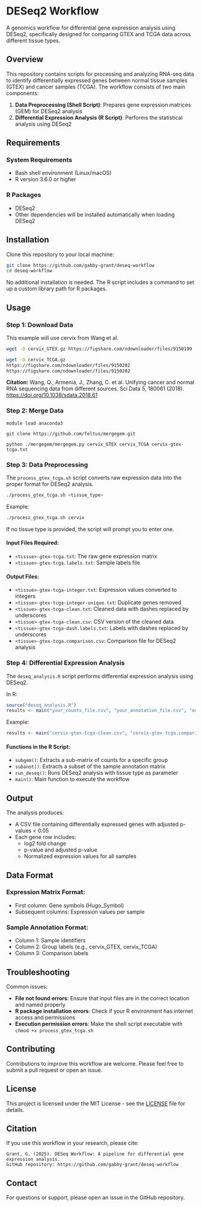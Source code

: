 # DESeq2 Workflow

A genomics workflow for differential gene expression analysis using DESeq2, specifically designed for comparing GTEX and TCGA data across different tissue types.

## Overview

This repository contains scripts for processing and analyzing RNA-seq data to identify differentially expressed genes between normal tissue samples (GTEX) and cancer samples (TCGA). The workflow consists of two main components:

1. **Data Preprocessing (Shell Script)**: Prepares gene expression matrices (GEM) for DESeq2 analysis
2. **Differential Expression Analysis (R Script)**: Performs the statistical analysis using DESeq2

## Requirements

### System Requirements
- Bash shell environment (Linux/macOS)
- R version 3.6.0 or higher

### R Packages
- DESeq2
- Other dependencies will be installed automatically when loading DESeq2

## Installation

Clone this repository to your local machine:

```bash
git clone https://github.com/gabby-grant/deseq-workflow
cd deseq-workflow
```

No additional installation is needed. The R script includes a command to set up a custom library path for R packages.

## Usage
### Step 1: Download Data
This example will use cervix from Wang et al. 
```bash
wget -O cervix_GTEX.gz https://figshare.com/ndownloader/files/9150199

wget -O cervix_TCGA.gz 
https://figshare.com/ndownloader/files/9150202
https://figshare.com/ndownloader/files/9150202
```
**Citation:**
Wang, Q., Armenia, J., Zhang, C. et al. Unifying cancer and normal RNA sequencing data from different sources. Sci Data 5, 180061 (2018). https://doi.org/10.1038/sdata.2018.61
### Step 2: Merge Data
```shell
module load anaconda3

git clone https://github.com/feltus/mergegem.git

python ./mergegem/mergegem.py cervix_GTEX cervix_TCGA cervix-gtex-tcga.txt
```
### Step 3: Data Preprocessing

The `process_gtex_tcga.sh` script converts raw expression data into the proper format for DESeq2 analysis.

```bash
./process_gtex_tcga.sh <tissue_type>
```

Example:
```bash
./process_gtex_tcga.sh cervix
```

If no tissue type is provided, the script will prompt you to enter one.

#### Input Files Required:
- `<tissue>-gtex-tcga.txt`: The raw gene expression matrix
- `<tissue>-gtex-tcga.labels.txt`: Sample labels file

#### Output Files:
- `<tissue>-gtex-tcga-integer.txt`: Expression values converted to integers
- `<tissue>-gtex-tcga-integer-unique.txt`: Duplicate genes removed
- `<tissue>-gtex-tcga-clean.txt`: Cleaned data with dashes replaced by underscores
- `<tissue>-gtex-tcga-clean.csv`: CSV version of the cleaned data
- `<tissue>-gtex-tcga-dash.labels.txt`: Labels with dashes replaced by underscores
- `<tissue>-gtex-tcga.comparison.csv`: Comparison file for DESeq2 analysis

### Step 4: Differential Expression Analysis

The `deseq_analysis.R` script performs differential expression analysis using DESeq2.

In R:
```R
source("deseq_analysis.R")
results <- main("your_counts_file.csv", "your_annotation_file.csv", "output_file.csv")
```

Example:
```R
results <- main("cervix-gtex-tcga-clean.csv", "cervix-gtex-tcga.comparison.csv", "cervix_results.csv")
```

#### Functions in the R Script:

- `subgem()`: Extracts a sub-matrix of counts for a specific group
- `subanot()`: Extracts a subset of the sample annotation matrix
- `run_deseq()`: Runs DESeq2 analysis with tissue type as parameter
- `main()`: Main function to execute the workflow

## Output

The analysis produces:
- A CSV file containing differentially expressed genes with adjusted p-values < 0.05
- Each gene row includes:
  - log2 fold change
  - p-value and adjusted p-value
  - Normalized expression values for all samples

## Data Format

### Expression Matrix Format:
- First column: Gene symbols (Hugo_Symbol)
- Subsequent columns: Expression values per sample

### Sample Annotation Format:
- Column 1: Sample identifiers
- Column 2: Group labels (e.g., cervix_GTEX, cervix_TCGA)
- Column 3: Comparison labels

## Troubleshooting

Common issues:
- **File not found errors**: Ensure that input files are in the correct location and named properly
- **R package installation errors**: Check if your R environment has internet access and permissions
- **Execution permission errors**: Make the shell script executable with `chmod +x process_gtex_tcga.sh`

## Contributing

Contributions to improve this workflow are welcome. Please feel free to submit a pull request or open an issue.

## License

This project is licensed under the MIT License - see the [LICENSE](LICENSE) file for details.

## Citation

If you use this workflow in your research, please cite:

```
Grant, G. (2025). DESeq Workflow: A pipeline for differential gene expression analysis.
GitHub repository: https://github.com/gabby-grant/deseq-workflow
```

## Contact

For questions or support, please open an issue in the GitHub repository.

